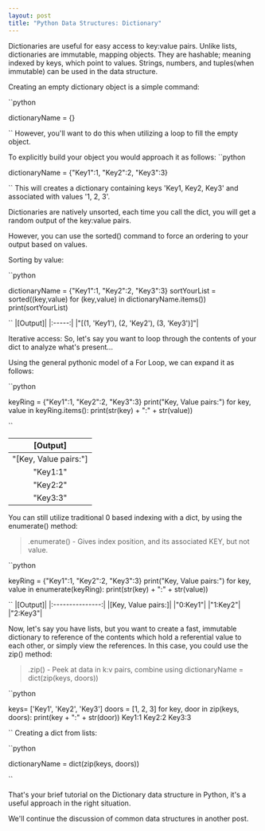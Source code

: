```yaml
---
layout: post
title: "Python Data Structures: Dictionary"
---
```


Dictionaries are useful for easy access to key:value pairs. Unlike lists, dictionaries are immutable, mapping objects.
They are hashable; meaning indexed by keys, which point to values. Strings, numbers, and tuples(when immutable) can be used
in the data structure. 

Creating an empty dictionary object is a simple command:

``python

dictionaryName = {}

``
However, you'll want to do this when utilizing a loop to fill the empty object.

To explicitly build your object you would approach it as follows:
``python

dictionaryName = {"Key1":1, "Key2":2, "Key3":3}

``
This will creates a dictionary containing keys 'Key1, Key2, Key3' and associated with values '1, 2, 3'.

Dictionaries are natively unsorted, each time you call the dict, you will get a random output of the key:value pairs.

However, you can use the sorted() command to force an ordering to your output based on values. 

Sorting by value: 

``python

dictionaryName = {"Key1":1, "Key2":2, "Key3":3}
sortYourList = sorted((key,value) for (key,value) in dictionaryName.items())
print(sortYourList)

``
|[Output]|
|:-----:|
|"[(1, 'Key1'), (2, 'Key2'), (3, 'Key3')]"|

Iterative access:
So, let's say you want to loop through the contents of your dict to analyze what's present...

Using the general pythonic model of a For Loop, we can expand it as follows:

``python

keyRing = {"Key1":1, "Key2":2, "Key3":3}
print("Key, Value pairs:")
for key, value in keyRing.items():
    print(str(key) + ":" + str(value))

``

|[Output]|
|:---------------:|
|"[Key, Value pairs:"]|
|"Key1:1"|
|"Key2:2"|
|"Key3:3"|

You can still utilize traditional 0 based indexing with a dict, by using the enumerate() method:

>.enumerate() - Gives index position, and its associated KEY, but not value. 

``python

keyRing = {"Key1":1, "Key2":2, "Key3":3}
print("Key, Value pairs:")
for key, value in enumerate(keyRing):
    print(str(key) + ":" + str(value))

``
|[Output]|
|:---------------:|
|[Key, Value pairs:]|
|"0:Key1"|
|"1:Key2"|
|"2:Key3"|


Now, let's say you have lists, but you want to create a fast, immutable dictionary to reference of the contents
which hold a referential value to each other, or simply view the references. In this case, you could use the zip() method:

>.zip() - Peek at data in k:v pairs, combine using dictionaryName = dict(zip(keys, doors))

``python

keys= ['Key1', 'Key2', 'Key3']
doors = [1, 2, 3]
for key, door in zip(keys, doors):
    print(key + ":" + str(door))
Key1:1
Key2:2
Key3:3

``
Creating a dict from lists:

``python

dictionaryName = dict(zip(keys, doors))

``

That's your brief tutorial on the Dictionary data structure in Python, it's a useful approach in the right situation.

We'll continue the discussion of common data structures in another post. 
